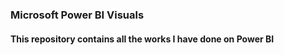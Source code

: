### Microsoft Power BI Visuals

#### This repository contains all the works I have done on Power BI

